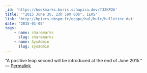 ```yaml
---
_id: 'https://bookmarks.boris.schapira.dev/?J2KP2A'
title: '"2015 June 30, 23h 59m 60s", IERS'
link: 'http://hpiers.obspm.fr/eoppc/bul/bulc/bulletinc.dat'
date: '2015-01-05'
tags:
    - name: sharemarks
      slug: sharemarks
    - name: SysAdmin
      slug: sysadmin
---
```


&quot;A positive leap second will be introduced at the end of June 2015.&quot;
<br>&#8212;
<a href="https://bookmarks.boris.schapira.dev/?J2KP2A" title="Permalink">Permalink</a>
